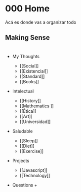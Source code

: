 # 000 Home 
Acá es donde vas a organizar todo

## Making Sense

#

+ My Thoughts 
	+ [[Social]]
	+ [[Existencial]]
	+ [[Standard]]
	+ [[Books]]
+ Intelectual 
	+ [[History]]
	+ [[Mathematics ]]
	+ [[Ética]]
	+ [[Art]]
	+ [[Universidad]]
+ Saludable 
	+ [[Sleep]]
	+ [[Diet]]
	+ [[Exercise]]
+ Projects
	+ [[Javascript]]
	+ [[Technology]]






+ Questions 
	+ 